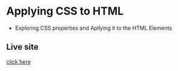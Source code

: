 # Applying CSS to HTML
- Exploring CSS properties and Apllying it to the HTML Elements

## Live site
[click here](https://eloquent-cassata-c23eeb.netlify.app)
